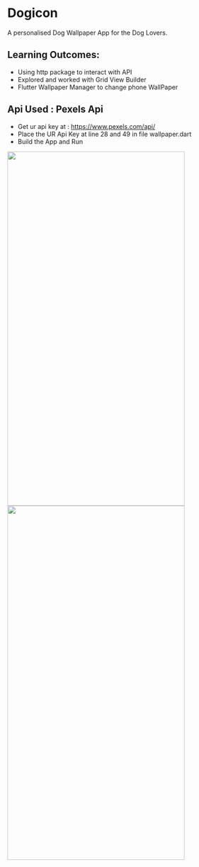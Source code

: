 # Dogicon
A personalised Dog Wallpaper App for the Dog Lovers.

## Learning Outcomes:
  - Using http package to interact with API
  - Explored and worked with Grid View Builder
  - Flutter Wallpaper Manager to change phone WallPaper
## Api Used : Pexels Api
  - Get ur api key at : https://www.pexels.com/api/
  - Place the UR Api Key at line 28 and 49 in file wallpaper.dart
  - Build the App and Run

<img src = "https://user-images.githubusercontent.com/68276043/162780753-46d989c1-8f88-48e9-b91e-8ec873f25bcd.jpg" height="800" width="400">

<img src = "https://user-images.githubusercontent.com/68276043/162780779-79a8b1cf-966f-40ae-b07c-8771419ec57a.jpg" height="800" width="400">
